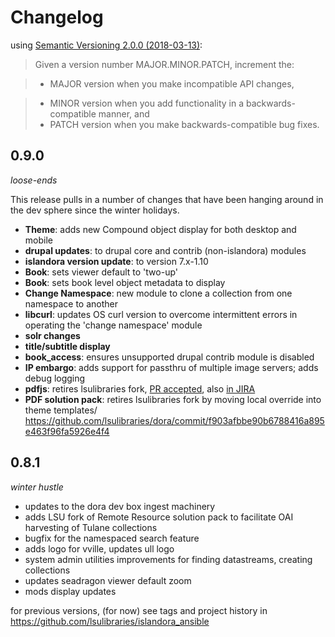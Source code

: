 # Changelog

using [Semantic Versioning 2.0.0 (2018-03-13)](https://semver.org/):

>Given a version number MAJOR.MINOR.PATCH, increment the:

>  - MAJOR version when you make incompatible API changes,

>  - MINOR version when you add functionality in a backwards-compatible manner, and
>  - PATCH version when you make backwards-compatible bug fixes.


## 0.9.0
*loose-ends*

This release pulls in a number of changes that have been hanging around in the dev sphere since the winter holidays.

- **Theme**: adds new Compound object display for both desktop and mobile
- **drupal updates**: to drupal core and contrib (non-islandora) modules
- **islandora version update**: to version 7.x-1.10
- **Book**: sets viewer default to 'two-up'
- **Book**: sets book level object metadata to display
- **Change Namespace**: new module to clone a collection from one namespace to another
- **libcurl**: updates OS curl version to overcome intermittent errors in operating the 'change namespace' module
- **solr changes**
- **title/subtitle display**
- **book_access**: ensures unsupported drupal contrib module is disabled
- **IP embargo**: adds support for passthru of multiple image servers; adds debug logging
- **pdfjs**: retires lsulibraries fork, [PR accepted](https://github.com/Islandora/islandora_pdfjs/pull/25), also [in JIRA](https://jira.duraspace.org/browse/ISLANDORA-2157)
- **PDF solution pack**: retires lsulibraries fork by moving local override into theme templates/ https://github.com/lsulibraries/dora/commit/f903afbbe90b6788416a895e463f96fa5926e4f4

## 0.8.1

*winter hustle*

- updates to the dora dev box ingest machinery
- adds LSU fork of Remote Resource solution pack to facilitate OAI harvesting of Tulane collections
- bugfix for the namespaced search feature
- adds logo for vville, updates ull logo
- system admin utilities improvements for finding datastreams, creating collections
- updates seadragon viewer default zoom
- mods display updates

for previous versions, (for now) see tags and project history in https://github.com/lsulibraries/islandora_ansible
